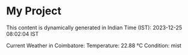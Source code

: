 # My Project

This content is dynamically generated in Indian Time (IST): 2023-12-25 08:02:04 IST


Current Weather in Coimbatore:
Temperature: 22.88 °C
Condition: mist
